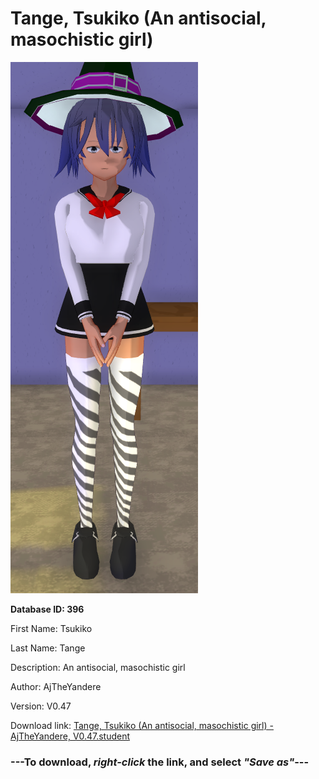 # Tange, Tsukiko (An antisocial, masochistic girl)

<img src="https://raw.githubusercontent.com/Arbiter1223/Daigaku-Gurashi-Custom-Students/master/Students/Files/Tange%2C%20Tsukiko%20(An%20antisocial%2C%20masochistic%20girl).png" title="Tange, Tsukiko (An antisocial, masochistic girl) - AjTheYandere, V0.47">

**Database ID: 396**

First Name: Tsukiko

Last Name: Tange

Description: An antisocial, masochistic girl

Author: AjTheYandere

Version: V0.47

Download link: <a href="https://raw.githubusercontent.com/Arbiter1223/Daigaku-Gurashi-Custom-Students/master/Students/Files/Tange%2C%20Tsukiko%20(An%20antisocial%2C%20masochistic%20girl)%20-%20AjTheYandere%2C%20V0.47.student">Tange, Tsukiko (An antisocial, masochistic girl) - AjTheYandere, V0.47.student</a>

### ---**To download, _right-click_ the link, and select _"Save as"_**---
